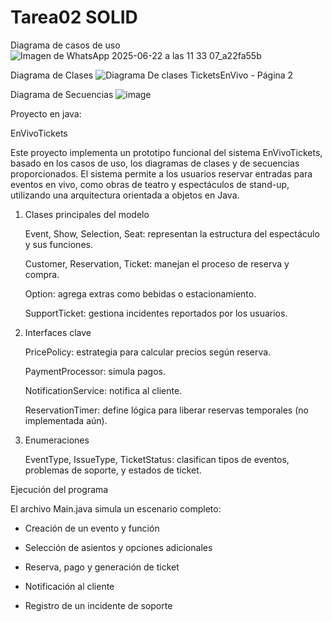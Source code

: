 # Tarea02 SOLID


Diagrama de casos de uso
![Imagen de WhatsApp 2025-06-22 a las 11 33 07_a22fa55b](https://github.com/user-attachments/assets/0df8a757-505b-4cd5-a8a8-0ab3fb50f1c3)

Diagrama de Clases
![Diagrama De clases TicketsEnVivo - Página 2](https://github.com/user-attachments/assets/83f26426-c0d4-4114-b595-639b2d972e06)

Diagrama de Secuencias
![image](https://github.com/user-attachments/assets/931eabf0-074b-4123-baa4-38f1f7d12921)


Proyecto en java:

EnVivoTickets

Este proyecto implementa un prototipo funcional del sistema EnVivoTickets, basado en los casos de uso, los diagramas de clases y de secuencias proporcionados. El sistema permite a los usuarios reservar entradas para eventos en vivo, como obras de teatro y espectáculos de stand-up, utilizando una arquitectura orientada a objetos en Java.

1. Clases principales del modelo

   Event, Show, Selection, Seat: representan la estructura del espectáculo y sus funciones.

   Customer, Reservation, Ticket: manejan el proceso de reserva y compra.

   Option: agrega extras como bebidas o estacionamiento.

   SupportTicket: gestiona incidentes reportados por los usuarios.

2. Interfaces clave

   PricePolicy: estrategia para calcular precios según reserva.

   PaymentProcessor: simula pagos.

   NotificationService: notifica al cliente.

   ReservationTimer: define lógica para liberar reservas temporales (no implementada aún).

3. Enumeraciones
   
   EventType, IssueType, TicketStatus: clasifican tipos de eventos, problemas de soporte, y  estados de ticket.


Ejecución del programa

El archivo Main.java simula un escenario completo:

   * Creación de un evento y función

   * Selección de asientos y opciones adicionales

   * Reserva, pago y generación de ticket

   * Notificación al cliente

   * Registro de un incidente de soporte

